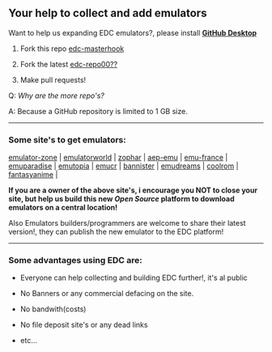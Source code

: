 ## Your help to collect and add emulators

Want to help us expanding EDC emulators?, please install [**GitHub Desktop**](https://desktop.github.com)

1) Fork this repo [edc-masterhook](https://github.com/PhoenixInteractiveNL/edc-masterhook)

2) Fork the latest [edc-repo00??](https://github.com/PhoenixInteractiveNL)

3) Make pull requests!

Q: _Why are the more repo's?_

A: Because a GitHub repository is limited to 1 GB size.
***
### Some site's to get emulators:

[emulator-zone](http://www.emulator-zone.com) | 
[emulatorworld](http://www.emulatorworld.com/) |
[zophar](http://www.zophar.net) | 
[aep-emu](https://www.aep-emu.de) | 
[emu-france](http://www.emu-france.com) | 
[emuparadise](http://www.emuparadise.me) | 
[emutopia](http://www.emutopia.com/) | 
[emucr](http://www.emucr.com/) | 
[bannister](http://www.bannister.org/software/) | 
[emudreams](http://www.emudreams.pl/) | 
[coolrom](http://coolrom.com/emulators/) | 
[fantasyanime](http://fantasyanime.com/emulators) | 

**If you are a owner of the above site's, i encourage you NOT to close your site, but help us build this new _Open Source_ platform to download emulators on a central location!**

Also Emulators builders/programmers are welcome to share their latest version!, they can publish the new emulator to the EDC platform!
***
### Some advantages using EDC are:
- Everyone can help collecting and building EDC further!, it's al public

- No Banners or any commercial defacing on the site.

- No bandwith(costs)

- No file deposit site's or any dead links

- etc...
